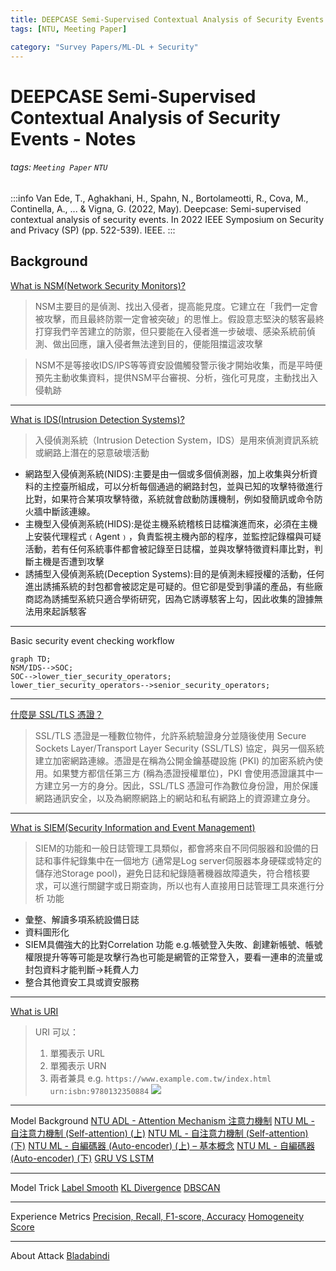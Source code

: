 ```yaml
---
title: DEEPCASE Semi-Supervised Contextual Analysis of Security Events - Notes
tags: [NTU, Meeting Paper]

category: "Survey Papers/ML-DL + Security"
---
```


# DEEPCASE Semi-Supervised Contextual Analysis of Security Events - Notes
###### tags: `Meeting Paper` `NTU`
:::info
Van Ede, T., Aghakhani, H., Spahn, N., Bortolameotti, R., Cova, M., Continella, A., ... & Vigna, G. (2022, May). Deepcase: Semi-supervised contextual analysis of security events. In 2022 IEEE Symposium on Security and Privacy (SP) (pp. 522-539). IEEE.
:::
## Background
[What is NSM(Network Security Monitors)?](https://ithelp.ithome.com.tw/articles/10202297)
> NSM主要目的是偵測、找出入侵者，提高能見度。它建立在「我們一定會被攻擊，而且最終防禦一定會被突破」的思惟上。假設意志堅決的駭客最終打穿我們辛苦建立的防禦，但只要能在入侵者進一步破壞、感染系統前偵測、做出回應，讓入侵者無法達到目的，便能阻擋這波攻擊

> NSM不是等接收IDS/IPS等等資安設備觸發警示後才開始收集，而是平時便預先主動收集資料，提供NSM平台審視、分析，強化可見度，主動找出入侵軌跡
---
[What is IDS(Intrusion Detection Systems)?](https://www.ithome.com.tw/tech/28712)
> 入侵偵測系統（Intrusion Detection System，IDS）是用來偵測資訊系統或網路上潛在的惡意破壞活動

* 網路型入侵偵測系統(NIDS):主要是由一個或多個偵測器，加上收集與分析資料的主控臺所組成，可以分析每個通過的網路封包，並與已知的攻擊特徵進行比對，如果符合某項攻擊特徵，系統就會啟動防護機制，例如發簡訊或命令防火牆中斷該連線。
* 主機型入侵偵測系統(HIDS):是從主機系統稽核日誌檔演進而來，必須在主機上安裝代理程式﹙Agent﹚，負責監視主機內部的程序，並監控記錄檔與可疑活動，若有任何系統事件都會被記錄至日誌檔，並與攻擊特徵資料庫比對，判斷主機是否遭到攻擊
* 誘捕型入侵偵測系統(Deception Systems):目的是偵測未經授權的活動，任何進出誘捕系統的封包都會被認定是可疑的。但它卻是受到爭議的產品，有些廠商認為誘捕型系統只適合學術研究，因為它誘導駭客上勾，因此收集的證據無法用來起訴駭客
---
Basic security event checking workflow
```mermaid
graph TD;
NSM/IDS-->SOC;
SOC-->lower_tier_security_operators;
lower_tier_security_operators-->senior_security_operators;
```

---

[什麼是 SSL/TLS 憑證？](https://aws.amazon.com/tw/what-is/ssl-certificate/)
> SSL/TLS 憑證是一種數位物件，允許系統驗證身分並隨後使用 Secure Sockets Layer/Transport Layer Security (SSL/TLS) 協定，與另一個系統建立加密網路連線。憑證是在稱為公開金鑰基礎設施 (PKI) 的加密系統內使用。如果雙方都信任第三方 (稱為憑證授權單位)，PKI 會使用憑證讓其中一方建立另一方的身分。因此，SSL/TLS 憑證可作為數位身份證，用於保護網路通訊安全，以及為網際網路上的網站和私有網路上的資源建立身分。

---

[What is SIEM(Security Information and Event Management)](https://ithelp.ithome.com.tw/articles/10195623)
> SIEM的功能和一般日誌管理工具類似，都會將來自不同伺服器和設備的日誌和事件紀錄集中在一個地方 (通常是Log server伺服器本身硬碟或特定的儲存池Storage pool)，避免日誌和紀錄隨著機器故障遺失，符合稽核要求，可以進行關鍵字或日期查詢，所以也有人直接用日誌管理工具來進行分析
功能
* 彙整、解讀多項系統設備日誌
* 資料圖形化
* SIEM具備強大的比對Correlation 功能
e.g.帳號登入失敗、創建新帳號、帳號權限提升等等可能是攻擊行為也可能是網管的正常登入，要看一連串的流量或封包資料才能判斷$\to$耗費人力
* 整合其他資安工具或資安服務

---

[What is URI](https://ithelp.ithome.com.tw/articles/10266610)
> URI 可以：
> 1. 單獨表示 URL
> 2. 單獨表示 URN
> 3. 兩者兼具
e.g. `https://www.example.com.tw/index.html
    urn:isbn:9780132350884`
![](https://ithelp.ithome.com.tw/upload/images/20210918/201393586o6XK78Vqg.png)

---

Model Background
[NTU ADL - Attention Mechanism 注意力機制](https://youtu.be/YJYcMLq1_f4)
[NTU ML - 自注意力機制 (Self-attention) (上)](https://youtu.be/hYdO9CscNes)
[NTU ML - 自注意力機制 (Self-attention) (下)](https://youtu.be/gmsMY5kc-zw)
[NTU ML - 自編碼器 (Auto-encoder) (上) – 基本概念](https://youtu.be/3oHlf8-J3Nc)
[NTU ML - 自編碼器 (Auto-encoder) (下)](https://youtu.be/JZvEzb5PV3U)
[GRU VS LSTM](https://tengyuanchang.medium.com/比較長短期記憶模型-lstm-與改良後的遞歸神經網路模型-gru-813dec22ec6d)

---

Model Trick
[Label Smooth](https://medium.com/aiot-taipei/training-trick-label-smoothing-93833db95ef8)
[KL Divergence](https://roger010620.medium.com/關於深度學習中的loss-function-entropy-cross-entropy-kl-divergence-and-f-divergence-3e997f293b2)
[DBSCAN](https://pyecontech.com/2020/07/15/dbscan/)

---

Experience Metrics
[Precision, Recall, F1-score, Accuracy](https://ycc.idv.tw/confusion-matrix.html)
[Homogeneity Score](https://blog.csdn.net/u010159842/article/details/78624135)

---

About Attack
[Bladabindi](https://blog.trendmicro.com.tw/?p=58182)